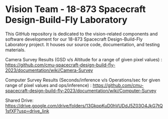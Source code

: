 # Vision Team - 18-873 Spacecraft Design-Build-Fly Laboratory

This GitHub repository is dedicated to the vision-related components and software development for our 18-873 Spacecraft Design-Build-Fly Laboratory project. It houses our source code, documentation, and testing materials.

Camera Survey Results (GSD v/s Altitude for a range of given pixel values) : https://github.com/cmu-spacecraft-design-build-fly-2023/documentation/wiki/Camera-Survey

Computer Survey Results (Seconds/inference v/s Operations/sec for given range of pixel values and ops/inference) : https://github.com/cmu-spacecraft-design-build-fly-2023/documentation/wiki/Computer-Survey

Shared Drive: https://drive.google.com/drive/folders/13GkppKuD0hVUDdJ5Z03O4JkG7tQ1sfXF?usp=drive_link
